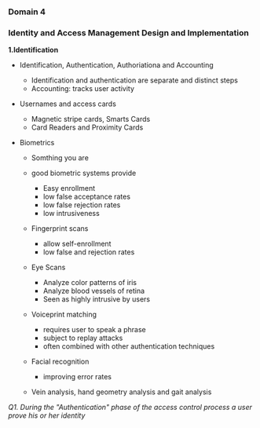 ### Domain 4
### Identity and Access Management Design and Implementation 

**1.Identification**
* Identification, Authentication, Authoriationa and Accounting 
    - Identification and authentication are separate and distinct steps 
    - Accounting: tracks user activity 

* Usernames and access cards
    - Magnetic stripe cards, Smarts Cards 
    - Card Readers and Proximity Cards 
    
* Biometrics 
    - Somthing you are 
    - good biometric systems provide 
        - Easy enrollment 
        - low false acceptance rates 
        - low false rejection rates 
        - low intrusiveness 
    
    - Fingerprint scans 
        - allow self-enrollment 
        - low false and rejection rates 
    
    - Eye Scans 
        - Analyze color patterns of iris 
        - Analyze blood vessels of retina 
        - Seen as highly intrusive by users 
    
    - Voiceprint matching 
        - requires user to speak a phrase 
        - subject to replay attacks
        - often combined with other authentication techniques 

    - Facial recognition 
        - improving error rates 
    
    - Vein analysis, hand geometry analysis and gait analysis 

*Q1. During the "Authentication" phase of the access control process a user prove his or her identity*
